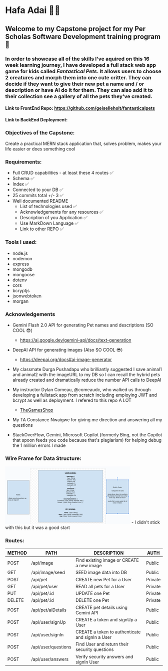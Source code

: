 # Hafa Adai 🌻🐡

## Welcome to my Capstone project for my Per Scholas Software Development training program 🎊

### In order to showcase all of the skills I've aquired on this 16 week learning journey, I have developed a full stack web app game for kids called **_Fantastical Pets_**. It allows users to choose 2 creatures and morph them into one cute critter. They can decide if they want to give their new pet a name and / or description or have AI do it for them. They can also add it to their collection see a gallery of all the pets they've created.

#### Link to FrontEnd Repo: https://github.com/geiselleholt/fantasticalpets

#### Link to BackEnd Deployment:

### Objectives of the Capstone:

Create a practical MERN stack application that, solves problem, makes your life easier or does something cool

### Requirements:

- Full CRUD capabilities - at least these 4 routes ✅
- Schema ✅
- Index ✅
- Connected to your DB ✅
- 25 commits total +/- 3 ✅
- Well documented README
  - List of technologies used ✅
  - Acknowledgements for any resources ✅
  - Description of you Application ✅
  - Use MarkDown Language ✅
  - Link to other REPO ✅

### Tools I used:

- node.js
- nodemon
- express
- mongodb
- mongoose
- dotenv
- cors
- bcryptjs
- jsonwebtoken
- morgan

### Acknowledgements

- Gemini Flash 2.0 API for generating Pet names and descriptions (SO COOL 😎)

  - https://ai.google.dev/gemini-api/docs/text-generation

- DeepAI API for generating images (Also SO COOL 😎)

  - https://deepai.org/docs#ai-image-generator

- My classmate Durga Pushadapu who brilliantly suggested I save animal1 and animal2 with the imageURL to my DB so I can recall the hybrid pets already created and dramatically reduce the number API calls to DeepAI

- My instructor Dylan Comeau, @comeaudc, who walked us through developing a fullstack app from scratch including employing JWT and bcrypt as well as deployment. I refered to this repo A LOT

  - [TheGamesShop](https://github.com/comeaudc/TheGamesShopBE)

- My TA Constance Nwaigwe for giving me direction and answering all my questions

- StackOverFlow, Gemini, Microsoft Copilot (formerly Bing, not the Copilot that spoon feeds you code because that's plagiarism) for helping debug the 1 million errors I made

### Wire Frame for Data Structure:

<img src="images/dataStructure.png" alt="Wireframe of Data Structure" width="400">
- I didn't stick with this but it was a good start

### Routes:

| METHOD | PATH                | DESCRIPTION                                      | AUTH    |
| ------ | ------------------- | ------------------------------------------------ | ------- |
| POST   | /api/image          | Find existing image or CREATE a new image        | Public  |
| GET    | /api/image/seed     | SEED image data into DB                          | Public  |
| POST   | /api/pet            | CREATE new Pet for a User                        | Private |
| GET    | /api/pet/user       | READ all pets for a User                         | Private |
| PUT    | /api/pet/:id        | UPDATE one Pet                                   | Private |
| DELETE | /api/pet/:id        | DELETE one Pet                                   | Private |
| POST   | /api/pet/aiDetails  | CREATE pet details using Gemini API              | Public  |
| POST   | /api/user/signUp    | CREATE a token and signUp a User                 | Public  |
| POST   | /api/user/signIn    | CREATE a token to authenticate and signIn a User | Public  |
| POST   | /api/user/questions | Find User and return their security questions    | Public  |
| POST   | /api/user/answers   | Verify security answers and signIn User          | Public  |
